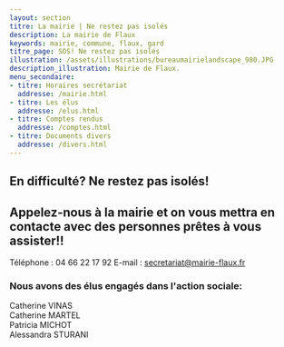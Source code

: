 ```yaml
---
layout: section
titre: La mairie | Ne restez pas isolés
description: La mairie de Flaux
keywords: mairie, commune, flaux, gard
titre_page: SOS! Ne restez pas isolés
illustration: /assets/illustrations/bureaumairielandscape_980.JPG
description_illustration: Mairie de Flaux.
menu_secondaire:
- titre: Horaires secrétariat
  addresse: /mairie.html
- titre: Les élus
  addresse: /elus.html
- titre: Comptes rendus
  addresse: /comptes.html
- titre: Documents divers
  addresse: /divers.html
---
```


## En difficulté? Ne restez pas isolés! 

## Appelez-nous à la mairie et on vous mettra en contacte avec des personnes prêtes à vous assister!!
Téléphone : 04 66 22 17 92
E-mail : secretariat@mairie-flaux.fr

### Nous avons des élus engagés dans l'action sociale:

Catherine VINAS <br>
Catherine MARTEL <br>
Patricia MICHOT <br>
Alessandra STURANI <br>
